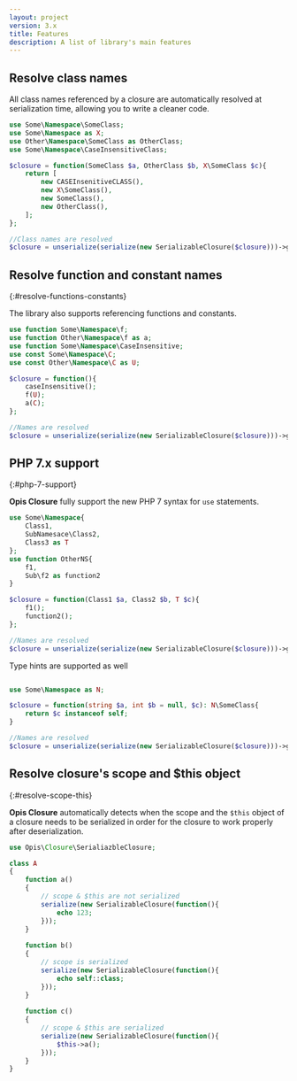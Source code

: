 ```yaml
---
layout: project
version: 3.x
title: Features
description: A list of library's main features
---
```


## Resolve class names

All class names referenced by a closure are automatically resolved at serialization time, 
allowing you to write a cleaner code. 

```php
use Some\Namespace\SomeClass;
use Some\Namespace as X;
use Other\Namespace\SomeClass as OtherClass;
use Some\Namespace\CaseInsensitiveClass;

$closure = function(SomeClass $a, OtherClass $b, X\SomeClass $c){
    return [
        new CASEInsenitiveCLASS(),
        new X\SomeClass(),
        new SomeClass(),
        new OtherClass(),
    ];
};

//Class names are resolved
$closure = unserialize(serialize(new SerializableClosure($closure)))->getClosure();
```

## Resolve function and constant names
{:#resolve-functions-constants}

The library also supports referencing functions and constants.

```php
use function Some\Namespace\f;
use function Other\Namespace\f as a;
use function Some\Namespace\CaseInsensitive;
use const Some\Namespace\C;
use const Other\Namespace\C as U;

$closure = function(){
    caseInsensitive();
    f(U);
    a(C);
};

//Names are resolved
$closure = unserialize(serialize(new SerializableClosure($closure)))->getClosure();
```

## PHP 7.x support
{:#php-7-support}

**Opis Closure** fully support the new PHP 7 syntax for `use` statements.

```php
use Some\Namespace{
    Class1,
    SubNamesace\Class2,
    Class3 as T
};
use function OtherNS{
    f1,
    Sub\f2 as function2
}

$closure = function(Class1 $a, Class2 $b, T $c){
    f1();
    function2();
};

//Names are resolved
$closure = unserialize(serialize(new SerializableClosure($closure)))->getClosure();
```

Type hints are supported as well

```php

use Some\Namespace as N;

$closure = function(string $a, int $b = null, $c): N\SomeClass{
    return $c instanceof self;
}

//Names are resolved
$closure = unserialize(serialize(new SerializableClosure($closure)))->getClosure();
```

## Resolve closure's scope and $this object
{:#resolve-scope-this}

**Opis Closure** automatically detects when the scope and the `$this` object of a closure needs to be serialized 
in order for the closure to work properly after deserialization.

```php
use Opis\Closure\SerialiazbleClosure;

class A
{
    function a()
    {
        // scope & $this are not serialized
        serialize(new SerializableClosure(function(){
            echo 123;
        }));
    }
    
    function b()
    {
        // scope is serialized
        serialize(new SerializableClosure(function(){
            echo self::class;
        }));
    }
    
    function c()
    {
        // scope & $this are serialized
        serialize(new SerializableClosure(function(){
            $this->a();
        }));
    }
}
```
